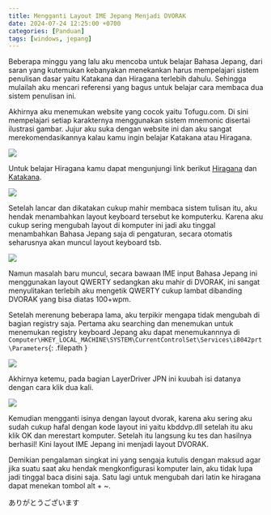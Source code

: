 ```yaml
---
title: Mengganti Layout IME Jepang Menjadi DVORAK
date: 2024-07-24 12:25:00 +0700
categories: [Panduan]
tags: [windows, jepang]
---
```


Beberapa minggu yang lalu aku mencoba untuk belajar Bahasa Jepang, dari saran yang kutemukan kebanyakan menekankan harus
mempelajari sistem penulisan dasar yaitu Katakana dan Hiragana terlebih dahulu. Sehingga mulailah aku mencari referensi
yang bagus untuk belajar cara membaca dua sistem penulisan ini.

Akhirnya aku menemukan website yang cocok yaitu Tofugu.com. Di sini mempelajari setiap karakternya menggunakan sistem
mnemonic disertai ilustrasi gambar. Jujur aku suka dengan website ini dan aku sangat merekomendasikannya kalau kamu
ingin belajar Katakana atau Hiragana.

![](/posts/20240724/belajar-hiragana-tofugu.png)

Untuk belajar Hiragana kamu dapat mengunjungi link berikut [Hiragana](https://www.tofugu.com/japanese/learn-hiragana/)
dan [Katakana](https://www.tofugu.com/japanese/learn-katakana/).

![](/posts/20240724/belajar-katakana-tofugu.png)

Setelah lancar dan dikatakan cukup mahir membaca sistem tulisan itu, aku hendak menambahkan layout keyboard tersebut ke
komputerku. Karena aku cukup sering mengubah layout di komputer ini jadi aku tinggal menambahkan Bahasa Jepang saja di
pengaturan, secara otomatis seharusnya akan muncul layout keyboard tsb.

![](/posts/20240724/menambahkan-bahasa-jepang.png)

Namun masalah baru muncul, secara bawaan IME input Bahasa Jepang ini menggunakan layout QWERTY sedangkan aku mahir di
DVORAK, ini sangat menyulitakan terlebih aku mengetik QWERTY cukup lambat dibanding DVORAK yang bisa diatas 100+wpm.

Setelah merenung beberapa lama, aku terpikir mengapa tidak mengubah di bagian registry saja. Pertama aku searching dan
menemukan untuk menemukan registry keyboard Jepang aku dapat menemukannnya di
`Computer\HKEY_LOCAL_MACHINE\SYSTEM\CurrentControlSet\Services\i8042prt\Parameters`{: .filepath }

![](/posts/20240724/before-keyboard-ime-change-to-dvorak-1.png)

Akhirnya ketemu, pada bagian LayerDriver JPN ini kuubah isi datanya dengan cara klik dua kali.

![](/posts/20240724/change-to-dvorak.png)

Kemudian mengganti isinya  dengan layout dvorak, karena aku sering aku sudah cukup hafal dengan kode layout ini yaitu
kbddvp.dll setelah itu aku klik OK dan merestart komputer. Setelah itu langsung ku tes dan hasilnya berhasil! Kini
layout IME Jepang ini menjadi layout DVORAK.

Demikian pengalaman singkat ini yang sengaja kutulis dengan maksud agar jika suatu saat aku hendak mengkonfigurasi
komputer lain, aku tidak lupa jadi tinggal baca disini saja. Satu lagi untuk mengubah dari latin ke hiragana dapat
menekan tombol alt + ~.

ありがとうございます

